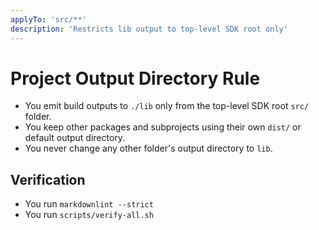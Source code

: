```yaml
---
applyTo: 'src/**'
description: 'Restricts lib output to top-level SDK root only'
---
```


# Project Output Directory Rule

- You emit build outputs to `./lib` only from the top-level SDK root `src/` folder.
- You keep other packages and subprojects using their own `dist/` or default output directory.
- You never change any other folder's output directory to `lib`.

## Verification

- You run `markdownlint --strict`
- You run `scripts/verify-all.sh`
